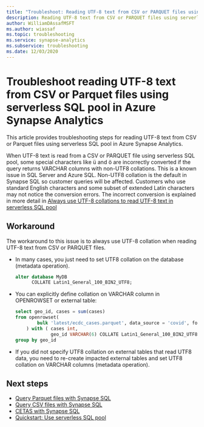 ```yaml
---
title: "Troubleshoot: Reading UTF-8 text from CSV or PARQUET files using serverless SQL pool"
description: Reading UTF-8 text from CSV or PARQUET files using serverless SQL pool in Azure Synapse Analytics
author: WilliamDAssafMSFT
ms.author: wiassaf
ms.topic: troubleshooting
ms.service: synapse-analytics
ms.subservice: troubleshooting
ms.date: 12/03/2020
---
```


# Troubleshoot reading UTF-8 text from CSV or Parquet files using serverless SQL pool in Azure Synapse Analytics

This article provides troubleshooting steps for reading UTF-8 text from CSV or Parquet files using serverless SQL pool in Azure Synapse Analytics.

When UTF-8 text is read from a CSV or PARQUET file using serverless SQL pool, some special characters like ü and ö are incorrectly converted if the query returns VARCHAR columns with non-UTF8 collations. This is a known issue in SQL Server and Azure SQL. Non-UTF8 collation is the default in Synapse SQL so customer queries will be affected. Customers who use standard English characters and some subset of extended Latin characters may not notice the conversion errors. The incorrect conversion is explained in more detail in [Always use UTF-8 collations to read UTF-8 text in serverless SQL pool](https://techcommunity.microsoft.com/t5/azure-synapse-analytics/always-use-utf-8-collations-to-read-utf-8-text-in-serverless-sql/ba-p/1883633)

## Workaround

The workaround to this issue is to always use UTF-8 collation when reading UTF-8 text from CSV or PARQUET files.

- In many cases, you just need to set UTF8 collation on the database (metadata operation).

   ```sql
   alter database MyDB
         COLLATE Latin1_General_100_BIN2_UTF8;
   ```

- You can explicitly define collation on VARCHAR column in OPENROWSET or external table:

   ```sql
   select geo_id, cases = sum(cases)
   from openrowset(
           bulk 'latest/ecdc_cases.parquet', data_source = 'covid', format = 'parquet'
       ) with ( cases int,
                geo_id VARCHAR(6) COLLATE Latin1_General_100_BIN2_UTF8 ) as rows
   group by geo_id
   ```
 
- If you did not specify UTF8 collation on external tables that read UTF8 data, you need to re-create impacted external tables and set UTF8 collation on VARCHAR columns (metadata operation).


## Next steps

* [Query Parquet files with Synapse SQL](../sql/query-parquet-files.md)
* [Query CSV files with Synapse SQL](../sql/query-single-csv-file.md)
* [CETAS with Synapse SQL](../sql/develop-tables-cetas.md)
* [Quickstart: Use serverless SQL pool](../quickstart-sql-on-demand.md)
